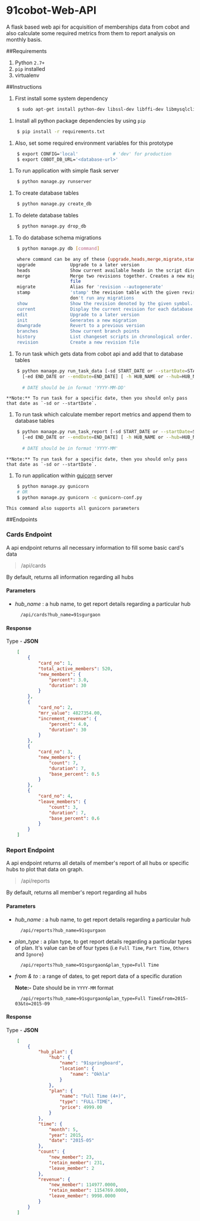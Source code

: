 91cobot-Web-API
===========================

A flask based web api for acquisition of memberships data from cobot and also calculate some required metrics from them to report analysis on monthly basis.

##Requirements
1. Python `2.7+`
1. `pip` installed
1. virtualenv

##Instructions
1. First install some system dependency
```bash
    $ sudo apt-get install python-dev libssl-dev libffi-dev libmysqlclient-dev
```

1. Install all python package dependencies by using `pip`
```bash
    $ pip install -r requirements.txt 
```

1. Also, set some required environment variables for this prototype
```bash
    $ export CONFIG='local'             # 'dev' for production
    $ export COBOT_DB_URL='<database-url>'
```

1. To run application with simple flask server
```bash
    $ python manage.py runserver
```

1. To create database tables
```bash
    $ python manage.py create_db
```

1. To delete database tables
```bash
    $ python manage.py drop_db
```

1. To do database schema migrations
```bash
    $ python manage.py db [command]

    where command can be any of these {upgrade,heads,merge,migrate,stamp,show,current,edit,init,downgrade,branches,history,revision}
    upgrade             Upgrade to a later version
    heads               Show current available heads in the script directory
    merge               Merge two revisions together. Creates a new migration
                        file
    migrate             Alias for 'revision --autogenerate'
    stamp               'stamp' the revision table with the given revision;
                        don't run any migrations
    show                Show the revision denoted by the given symbol.
    current             Display the current revision for each database.
    edit                Upgrade to a later version
    init                Generates a new migration
    downgrade           Revert to a previous version
    branches            Show current branch points
    history             List changeset scripts in chronological order.
    revision            Create a new revision file
```

1. To run task which gets data from cobot api and add that to database tables
```bash
    $ python manage.py run_task_data [-sd START_DATE or --startDate=START_DATE]
      [-ed END_DATE or --endDate=END_DATE] [ -h HUB_NAME or --hub=HUB_NAME]
      
      # DATE should be in format 'YYYY-MM-DD'
```
    **Note:** To run task for a specific date, then you should only pass that date as `-sd or --startDate`.

1. To run task which calculate member report metrics and append them to database tables
```bash
    $ python manage.py run_task_report [-sd START_DATE or --startDate=START_DATE]
      [-ed END_DATE or --endDate=END_DATE] [ -h HUB_NAME or --hub=HUB_NAME]
      
      # DATE should be in format 'YYYY-MM'
```
    **Note:** To run task for a specific date, then you should only pass that date as `-sd or --startDate`.

1. To run application within [guicorn](http://gunicorn.org/) server
```bash
    $ python manage.py gunicorn
    # OR
    $ python manage.py gunicorn -c gunicorn-conf.py
```
    This command also supports all gunicorn parameters


##Endpoints

### Cards Endpoint
A api endpoint returns all necessary information to fill some basic card's data

>/api/cards

By default, returns all information regarding all hubs

#### Parameters
* *hub_name* : a hub name, to get report details regarding a particular hub
        
        /api/cards?hub_name=91sgurgaon

#### Response
Type - **JSON**

```json
    [
        {
            "card_no": 1,
            "total_active_members": 520,
            "new_members": {
                "percent": 3.0,
                "duration": 30
            }
        },
        {
            "card_no": 2,
            "mrr_value": 4827354.00,
            "increment_revenue": {
                "percent": 4.0,
                "duration": 30
            }
        },
        {
            "card_no": 3,
            "new_members": {
                "count": 7,
                "duration": 7,
                "base_percent": 0.5
            }
        },
        {
            "card_no": 4,
            "leave_members": {
                "count": 3,
                "duration": 7,
                "base_percent": 0.6
            }
        }
    ]
```



### Report Endpoint
A api endpoint returns all details of member's report of all hubs or specific hubs to plot that data on graph.

>/api/reports

By default, returns all member's report regarding all hubs

#### Parameters
* *hub_name* : a hub name, to get report details regarding a particular hub
        
        /api/reports?hub_name=91sgurgaon

* *plan_type* : a plan type, to get report details regarding a particular types of plan. It's value can be of four types (i.e `Full Time`, `Part Time`, `Others` and `Ignore`)

        /api/reports?hub_name=91sgurgaon&plan_type=Full Time

* *from & to* : a range of dates, to get report data of a specific duration

    **Note:-** Date should be in `YYYY-MM` format
        
        /api/reports?hub_name=91sgurgaon&plan_type=Full Time&from=2015-03&to=2015-09


#### Response
Type - **JSON**

```json
    [
        {
            "hub_plan": {
                "hub": {
                    "name": "91springboard",
                    "location": {
                        "name": "Okhla"
                    }
                },
                "plan": {
                    "name": "Full Time (4+)",
                    "type": "FULL-TIME",
                    "price": 4999.00
                }
            },
            "time": {
                "month": 5,
                "year": 2015,
                "date": "2015-05"
            },
            "count": {
                "new_member": 23,
                "retain_member": 231,
                "leave_member": 2
            },
            "revenue": {
                "new_member": 114977.0000,
                "retain_member": 1154769.0000,
                "leave_member": 9998.0000
            }
        }
    ]
```
